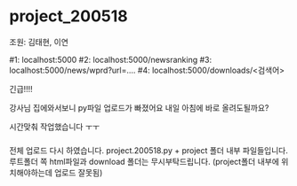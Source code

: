 # project_200518

조원: 김태현, 이연

#1: localhost:5000
#2: localhost:5000/newsranking
#3: localhost:5000/news/wprd?url=....
#4: localhost:5000/downloads/<검색어>


긴급!!!!

강사님 집에와서보니 py파일 업로드가 빠졌어요
내일 아침에 바로 올려도될까요?

시간맞춰 작업했습니다 ㅜㅜ

###
전체 업로드 다시 하였습니다.
project.200518.py  +  project 폴더 내부 파일들입니다.
루트폴더 쪽 html파일과 download 폴더는 무시부탁드립니다. (project폴더 내부에 위치해야하는데 업로드 잘못됨)
